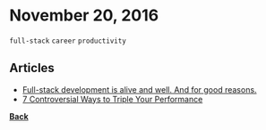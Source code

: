 # November 20, 2016

`full-stack` `career` `productivity`

## Articles

- [Full-stack development is alive and well. And for good reasons.](https://medium.freecodecamp.com/full-stack-between-reality-and-wishful-thinking-43110005f2a2#.nhr0dnakb)
- [7 Controversial Ways to Triple Your Performance](https://betterhumans.coach.me/7-controversial-ways-to-triple-your-performance-42760dc46d85#.9ks52zx22P)


[__Back__](../README.md)
